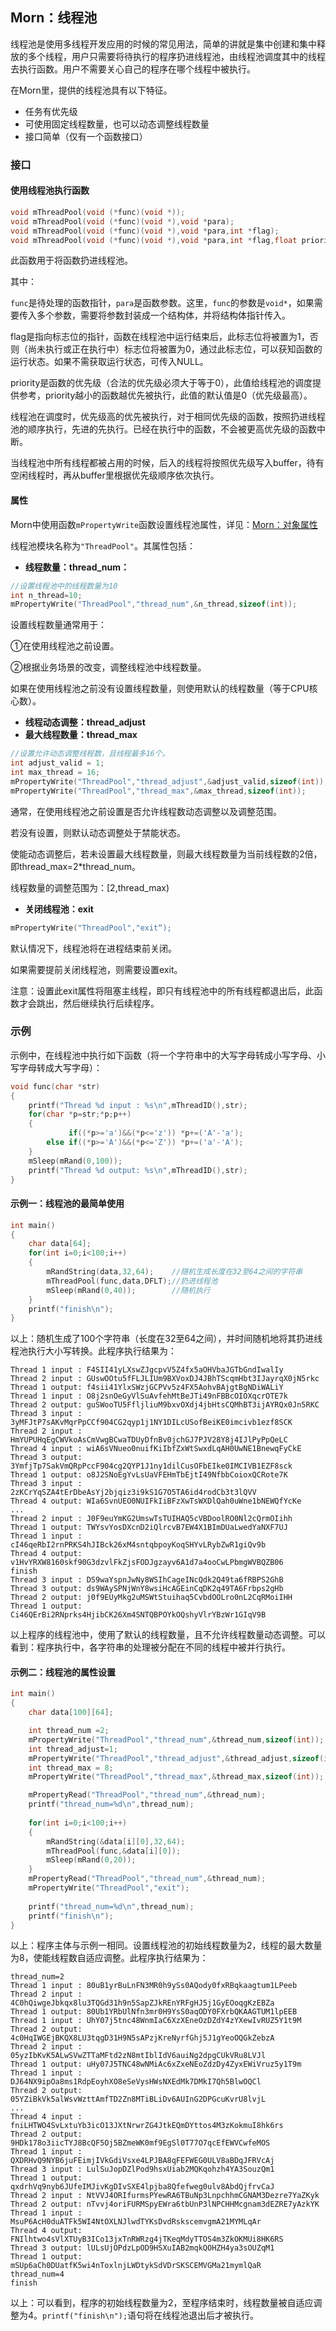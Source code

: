 ## Morn：线程池

线程池是使用多线程开发应用的时候的常见用法，简单的讲就是集中创建和集中释放的多个线程，用户只需要将待执行的程序扔进线程池，由线程池调度其中的线程去执行函数。用户不需要关心自己的程序在哪个线程中被执行。

在Morn里，提供的线程池具有以下特征。

* 任务有优先级
* 可使用固定线程数量，也可以动态调整线程数量
* 接口简单（仅有一个函数接口）



### 接口

#### 使用线程池执行函数

```c
void mThreadPool(void (*func)(void *));
void mThreadPool(void (*func)(void *),void *para);
void mThreadPool(void (*func)(void *),void *para,int *flag);
void mThreadPool(void (*func)(void *),void *para,int *flag,float priority);
```

此函数用于将函数扔进线程池。

其中：

`func`是待处理的函数指针，`para`是函数参数。这里，`func`的参数是`void*`，如果需要传入多个参数，需要将参数封装成一个结构体，并将结构体指针传入。

flag是指向标志位的指针，函数在线程池中运行结束后，此标志位将被置为1，否则（尚未执行或正在执行中）标志位将被置为0，通过此标志位，可以获知函数的运行状态。如果不需获取运行状态，可传入NULL。

priority是函数的优先级（合法的优先级必须大于等于0），此值给线程池的调度提供参考，priority越小的函数越优先被执行，此值的默认值是0（优先级最高）。

线程池在调度时，优先级高的优先被执行，对于相同优先级的函数，按照扔进线程池的顺序执行，先进的先执行。已经在执行中的函数，不会被更高优先级的函数中断。

当线程池中所有线程都被占用的时候，后入的线程将按照优先级写入buffer，待有空闲线程时，再从buffer里根据优先级顺序依次执行。



#### 属性

Morn中使用函数`mPropertyWrite`函数设置线程池属性，详见：[Morn：对象属性]()

线程池模块名称为`"ThreadPool"`。其属性包括：



* **线程数量：thread_num：**

```c
//设置线程池中的线程数量为10
int n_thread=10;
mPropertyWrite("ThreadPool","thread_num",&n_thread,sizeof(int));
```

设置线程数量通常用于：

①在使用线程池之前设置。

②根据业务场景的改变，调整线程池中线程数量。

如果在使用线程池之前没有设置线程数量，则使用默认的线程数量（等于CPU核心数）。



* **线程动态调整：thread_adjust**
* **最大线程数量：thread_max**

```c
//设置允许动态调整线程数，且线程最多16个。
int adjust_valid = 1;
int max_thread = 16;
mPropertyWrite("ThreadPool","thread_adjust",&adjust_valid,sizeof(int));
mPropertyWrite("ThreadPool","thread_max",&max_thread,sizeof(int));
```

通常，在使用线程池之前设置是否允许线程数动态调整以及调整范围。

若没有设置，则默认动态调整处于禁能状态。

使能动态调整后，若未设置最大线程数量，则最大线程数量为当前线程数的2倍，即thread_max=2*thread_num。

线程数量的调整范围为：[2,thread_max)



* **关闭线程池：exit**

```c
mPropertyWrite("ThreadPool","exit“);
```

默认情况下，线程池将在进程结束前关闭。

如果需要提前关闭线程池，则需要设置exit。

注意：设置此exit属性将阻塞主线程，即只有线程池中的所有线程都退出后，此函数才会跳出，然后继续执行后续程序。



### 示例

示例中，在线程池中执行如下函数（将一个字符串中的大写字母转成小写字母、小写字母转成大写字母）：

```c
void func(char *str)
{
    printf("Thread %d input : %s\n",mThreadID(),str);
    for(char *p=str;*p;p++)
    {
             if((*p>='a')&&(*p<='z')) *p+=('A'-'a');
        else if((*p>='A')&&(*p<='Z')) *p+=('a'-'A');
    }
    mSleep(mRand(0,100));
    printf("Thread %d output: %s\n",mThreadID(),str);
}
```

#### 示例一：线程池的最简单使用

```c
int main()
{
    char data[64];
    for(int i=0;i<100;i++)
    {
        mRandString(data,32,64);    //随机生成长度在32至64之间的字符串
        mThreadPool(func,data,DFLT);//扔进线程池
        mSleep(mRand(0,40));		//随机执行
    }
    printf("finish\n");
}
```

以上：随机生成了100个字符串（长度在32至64之间），并时间随机地将其扔进线程池执行大小写转换。此程序执行结果为：

```
Thread 1 input : F4SII41yLXswZJgcpvV5Z4fx5aOHVbaJGTbGndIwalIy
Thread 2 input : GUswOOtu5fFLJLIUm9BXVoxDJ4JBhTScqmHbt3IJayrqX0jN5rkc
Thread 1 output: f4sii41YlxSWzjGCPVv5z4FX5AohvBAjgtBgNDiWALiY
Thread 1 input : O8j2snOeGyVlSuAvfehMtBeJTi49nFBBcOIOXqcrOTE7k
Thread 2 output: guSWooTU5FfljliuM9bxvOXdj4jbHtsCQMhBT3ijAYRQx0Jn5RKC
Thread 3 input : 3yMFJtP7sAKvMqrPpCCf904CG2qyp1j1NY1DILcUSofBeiKE0imcivb1ezf8SCK
Thread 2 input : HmYUPUHqEgCWVkoAsCmVwgBCwaTDUyDfnBv0jchGJ7PJV28Y8j4IJlPyPpQeLC
Thread 4 input : wiA6sVNueo0nuifKiIbfZxWtSwxdLqAH0UwNE1BnewqFyCkE
Thread 3 output: 3YmfjTp7SakVmQRpPccF904cg2QYP1J1ny1dilCusOFbEIke0IMCIVB1EZF8sck
Thread 1 output: o8J2SNoEgYvLsUaVFEHmTbEjtI49NfbbCoioxQCRote7K
Thread 3 input : 2zKCrYqSZA4tErDbeAsYj2bjqiz3i9kS1G7O5TA6id4rodCb3t3lQVV
Thread 4 output: WIa6SvnUEO0NUIFkIiBFzXwTsWXDlQah0uWne1bNEWQfYcKe
...
Thread 2 input : J0F9euYmKG2UmswTsTUIHAQ5cVBDoolRO0Nl2cQrmOIihh
Thread 1 output: TWYsvYosDXcnD2iQlrcvB7EW4X1BImDUaLwedYaNXF7UJ
Thread 1 input : cI46qeRbI2rnPRKS4hJIBck26xM4sntqbpoyKoqSHYvLRybZwR1giQv9b
Thread 4 output: v1HvYRXW8160skf90G3dzvlFkZjsFODJgzayv6A1d7a4ooCwLPbmgWVBQZB06
finish
Thread 3 input : DS9waYspnJwNy8WSIhCageINcQdk2Q49ta6fRBPS2GhB
Thread 3 output: ds9WAySPNjWnY8wsiHcAGEinCqDK2q49TA6Frbps2gHb
Thread 2 output: j0f9EUyMkg2uMSWtStuihaq5CvbdOOLro0nL2CqRMoiIHH
Thread 1 output: Ci46QErBi2RNprks4HjibCK26Xm4SNTQBPOYkOQshyVlrYBzWr1GIqV9B
```

以上程序的线程池中，使用了默认的线程数量，且不允许线程数量动态调整。可以看到：程序执行中，各字符串的处理被分配在不同的线程中被并行执行。

#### 示例二：线程池的属性设置

```c
int main()
{
    char data[100][64];

    int thread_num =2;
    mPropertyWrite("ThreadPool","thread_num",&thread_num,sizeof(int));
    int thread_adjust=1;
    mPropertyWrite("ThreadPool","thread_adjust",&thread_adjust,sizeof(int));
    int thread_max = 8;
    mPropertyWrite("ThreadPool","thread_max",&thread_max,sizeof(int));

    mPropertyRead("ThreadPool","thread_num",&thread_num);
    printf("thread_num=%d\n",thread_num);
    
    for(int i=0;i<100;i++)
    {
        mRandString(&data[i][0],32,64);
        mThreadPool(func,&data[i][0]);
        mSleep(mRand(0,20));
    }
    mPropertyRead("ThreadPool","thread_num",&thread_num);
    mPropertyWrite("ThreadPool","exit");
    
    printf("thread_num=%d\n",thread_num);
    printf("finish\n");
}
```

以上：程序主体与示例一相同。设置线程池的初始线程数量为2，线程的最大数量为8，使能线程数自适应调整。此程序执行结果为：

```
thread_num=2
Thread 1 input : 80uB1yrBuLnFN3MR0h9ySs0AQody0fxRBqkaagtum1LPeeb
Thread 2 input : 4C0hQiwgeJbkqx8lu3TQGd31h9n5SapZJkREnYRFgHJ5j1GyEOoqgKzEBZa
Thread 1 output: 80Ub1YRbUlNfn3mr0H9YsS0aqODY0FXrbQKAAGTUM1lpEEB
Thread 1 input : UhY07j5tnc48WnmIaC6XzXEneOzDZdY4zYXewIvRUZ5Y1t9M
Thread 2 output: 4c0HqIWGEjBKQX8LU3tqgD31H9N5sAPzjKreNyrfGhj5J1gYeoOQGkZebzA
Thread 2 input : 05yzIbKvK5ALwSVwZTTaMFtd2zN8mtIblIdV6auiNg2dpgCUkVRu8LVJl
Thread 1 output: uHy07J5TNC48wNMiAc6xZxeNEoZdzDy4ZyxEWiVruz5y1T9m
Thread 1 input : DJ64NX9ipOa8ms1RdpEoyhXO8eSeVysHWsNXEdMk7DMkI7Qh5BlwOQCl
Thread 2 output: 05YZiBkVk5alWsvWzttAmfTD2Zn8MTiBLiDv6AUInG2DPGcuKvrU8lvjL
...
Thread 4 input : fniLHTWO4SvLxtuYb3icO13JXtNrwrZG4JtkEQmDYttos4M3zKokmuI8hk6rs
Thread 2 output: 9HDk178o3iicTYJ8BcQF5Oj5BZmeWK0mf9EgSl0T77O7qcEfEWVCwfeMOS
Thread 1 input : QXDRHvQ9NYB6juFEimjIVkGdiVsxe4LPJBA8qFEFWEG0ULV8aBDqJFRVcAj
Thread 3 input : LulSuJopDZlPod9hsxUiab2MQKqohzh4YA3SouzQm1
Thread 1 output: qxdrhVq9nyb6JUfeIMJivKgDIvSXE4lpjba8Qfefweg0ulv8AbdQjfrvCaJ
Thread 2 input : NtVVJ4ORIfurmsPYewRA6TBuNp3LnpchhmCGNAM3Dezre7YaZKyk
Thread 2 output: nTvvj4oriFURMSpyEWra6tbUnP3lNPCHHMcgnam3dEZRE7yAzkYK
Thread 1 input : MsuP6AcH0duATFk5WI4NtOXLNJlwdTYKsDvdRskscemvgmA21MYMLqAr
Thread 4 output: FNIlhtwo4sVlXTUyB3ICo13jxTnRWRzg4jTKeqMdyTTOS4m3ZkOKMUi8HK6RS
Thread 3 output: lULsUjOPdzLpOD9HSXuIAB2mqkQOHZH4ya3sOUZqM1
Thread 1 output: mSUp6aCh0DUatfK5wi4nToxlnjLWDtykSdVDrSKSCEMVGMa21mymlQaR
thread_num=4
finish
```

以上：可以看到，程序的初始线程数量为2，至程序结束时，线程数量被自适应调整为4。`printf("finish\n");`语句将在线程池退出后才被执行。

